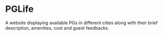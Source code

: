 # PGLife
A website displaying available PGs in different cities along with their brief description, amenities, cost and guest feedbacks.
